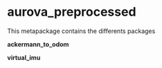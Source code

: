 # aurova_preprocessed
This metapackage contains the differents packages

**ackermann_to_odom**

**virtual_imu**
